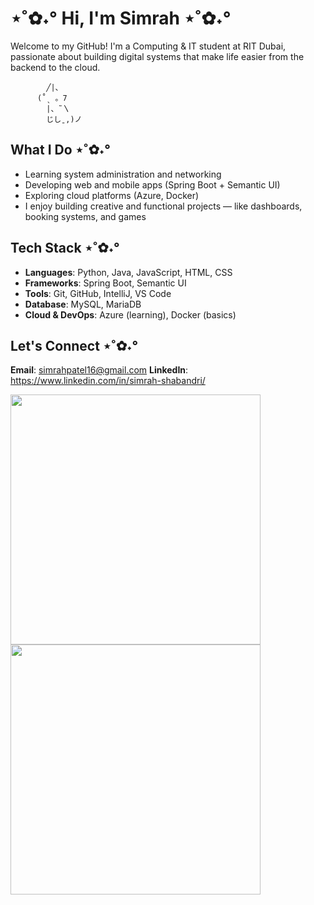 # ⋆˚✿˖° Hi, I'm Simrah ⋆˚✿˖°  
Welcome to my GitHub!
I'm a Computing & IT student at RIT Dubai, passionate about building digital systems that make life easier from the backend to the cloud.

            ╱|、
          (˚ˎ 。7  
            |、˜〵          
            じしˍ,)ノ
            
## What I Do ⋆˚✿˖°
- Learning system administration and networking
- Developing web and mobile apps (Spring Boot + Semantic UI)
- Exploring cloud platforms (Azure, Docker)
- I enjoy building creative and functional projects — like dashboards, booking systems, and games 

## Tech Stack ⋆˚✿˖°
- **Languages**: Python, Java, JavaScript, HTML, CSS
- **Frameworks**: Spring Boot, Semantic UI
- **Tools**: Git, GitHub, IntelliJ, VS Code
- **Database**: MySQL, MariaDB
- **Cloud & DevOps**: Azure (learning), Docker (basics)

 ## Let's Connect ⋆˚✿˖°
 **Email**: simrahpatel16@gmail.com
 **LinkedIn**: https://www.linkedin.com/in/simrah-shabandri/ 


<img src="https://github-readme-stats.vercel.app/api?username=SimrahRuqiya&show_icons=true&theme=prussian" width="400" height="400"/> <img src="https://github-readme-stats.vercel.app/api/top-langs/?username=SimrahRuqiya&layout=compact&theme=prussian" width="400" height="400"/>



